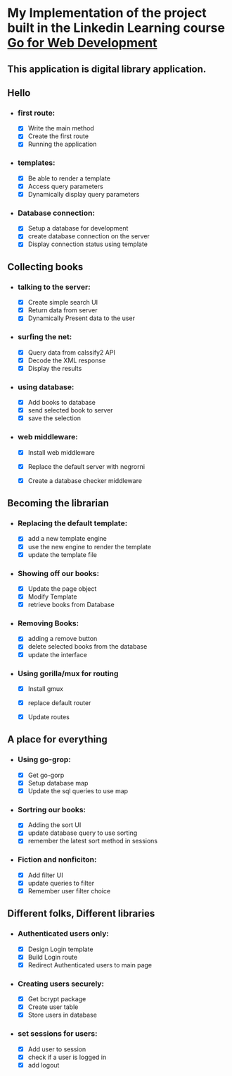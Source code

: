 # My Implementation of the project built in the Linkedin Learning course [Go for Web Development](https://www.linkedin.com/learning/learning-go-for-web-development/our-first-route)
## This application is digital library application.


## Hello
- ### first route:
  - [x] Write the main method
  - [x] Create the first route
  - [x] Running the application

- ### templates:
  - [x] Be able to render a template
  - [x] Access query parameters
  - [x] Dynamically display query parameters

- ### Database connection:
  - [x] Setup a database for development
  - [x] create database connection on the server
  - [x] Display connection status using template

## Collecting books

- ### talking to the server:
  - [x] Create simple search UI
  - [x] Return data from server
  - [x] Dynamically Present data to the user

- ### surfing the net:
  - [x] Query data from calssify2 API
  - [x] Decode the XML response
  - [x] Display the results

- ### using database:
  - [x] Add books to database
  - [x] send selected book to server
  - [x] save the selection

- ### web middleware:
  - [x] Install web middleware
  - [x] Replace the default server with negrorni
  - [x] Create a database checker middleware


## Becoming the librarian

- ### Replacing the default template:
  - [x] add a new template engine
  - [x] use the new engine to render the template
  - [x] update the template file

- ### Showing off our books:
  - [x] Update the page object
  - [x] Modify Template
  - [x] retrieve books from Database

- ### Removing Books:
  - [x] adding a remove button
  - [x] delete selected books from the database
  - [x] update the interface

- ### Using gorilla/mux for routing
  - [x] Install gmux
  - [x] replace default router
  - [x] Update routes


## A place for everything
- ### Using go-grop:
  - [x] Get go-gorp
  - [x] Setup database map
  - [x] Update the sql queries to use map

- ### Sortring our books:
  - [x] Adding the sort UI
  - [x] update database query to use sorting
  - [x] remember the latest sort method in sessions

- ### Fiction and nonficiton:
  - [x] Add filter UI
  - [x] update queries to filter
  - [x] Remember user filter choice

## Different folks, Different libraries
- ### Authenticated users only:
  - [x] Design Login template
  - [x] Build Login route
  - [x] Redirect Authenticated users to main page

- ### Creating users securely:
  - [x] Get bcrypt package
  - [x] Create user table
  - [x] Store users in database

- ### set sessions for users:
  - [x] Add user to session
  - [x] check if a user is logged in
  - [x] add logout
